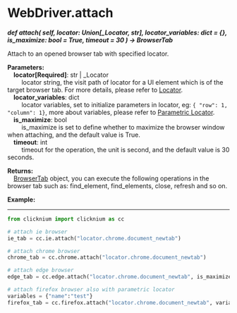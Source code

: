 # WebDriver.attach

***def attach(
        self,
        locator: Union[_Locator, str],
        locator_variables: dict = {},
        is_maximize: bool = True,
        timeout = 30
    ) -> BrowserTab***  

Attach to an opened browser tab with specified locator.

**Parameters:**  
    &emsp;**locator[Required]**: str | _Locator  
        &emsp;&emsp; locator string, the visit path of locator for a UI element which is of the target browser tab. For more details, please refer to [Locator](./../../../automation/locator.md).   
    &emsp;**locator_variables**: dict  
        &emsp;&emsp; locator variables, set to initialize parameters in locator, eg: `{ "row": 1,  "column": 1}`, more about variables, please refer to [Parametric Locator](./../../../automation/parametric_locator.md).  
    &emsp;**is_maximize**: bool  
        &emsp;&emsp; is_maximize is set to define whether to maximize the browser window when attaching, and the default value is True.  
    &emsp;**timeout**: int  
        &emsp;&emsp; timeout for the operation, the unit is second, and the default value is 30 seconds. 

**Returns:**  
    &emsp;[BrowserTab](./browser/browsertab/browser_tab.md) object, you can execute the following operations in the browser tab such as: find_element, find_elements, close, refresh and so on.

**Example:**
***
```python
from clicknium import clicknium as cc

# attach ie browser
ie_tab = cc.ie.attach("locator.chrome.document_newtab")

# attach chrome browser
chrome_tab = cc.chrome.attach("locator.chrome.document_newtab")

# attach edge browser
edge_tab = cc.edge.attach("locator.chrome.document_newtab", is_maximize = False)

# attach firefox browser also with parametric locator
variables = {"name":"test"}
firefox_tab = cc.firefox.attach("locator.chrome.document_newtab", variables, timeout = 10)
```
